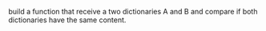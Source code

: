  build a function that receive a two dictionaries A and B and compare if both dictionaries have the same content. 